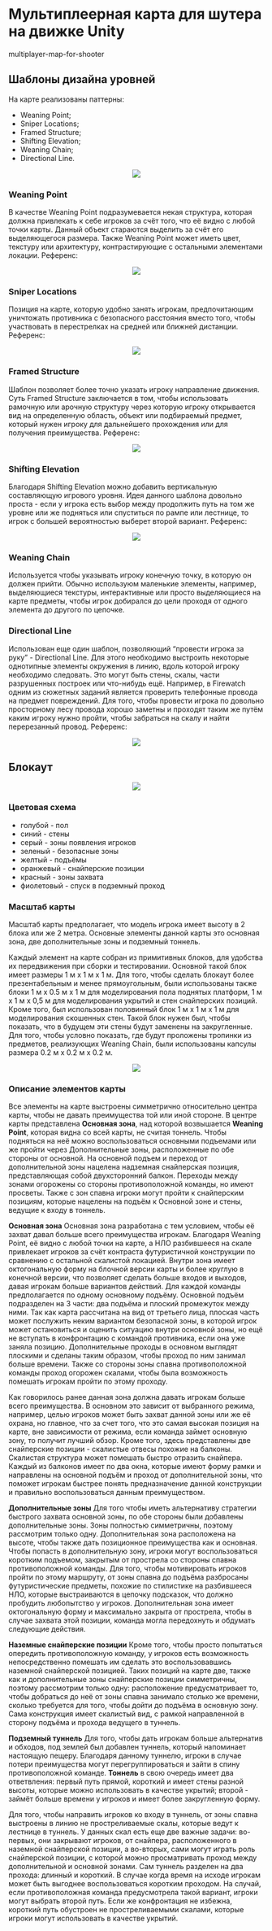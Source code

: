 # Мультиплеерная карта для шутера на движке Unity
multiplayer-map-for-shooter

## Шаблоны дизайна уровней
На карте реализованы паттерны: 
- Weaning Point;
- Sniper Locations;
- Framed Structure;
- Shifting Elevation;
- Weaning Chain;
- Directional Line.

<p align="center">
  <img src="https://github.com/Den1sovDm1triy/multiplayer-map-for-shooter/raw/main/PicturesForReadme/Exmpl_0.png"/>
</p>

### Weaning Point
В качестве Weaning Point подразумевается некая структура, которая должна привлекать к себе игроков за счёт того, что её видно с любой точки карты. Данный объект стараются выделить за счёт его выделяющегося размера. Также Weaning Point может иметь цвет, текстуру или архитектуру, контрастирующие с остальными элементами локации. Референс:
<p align="center">
  <img src="https://github.com/Den1sovDm1triy/multiplayer-map-for-shooter/raw/main/PicturesForReadme/Exmpl_1.png"/>
</p>

### Sniper Locations
Позиция на карте, которую удобно занять игрокам, предпочитающим уничтожать противника с безопасного расстояния вместо того, чтобы участвовать в перестрелках на средней или ближней дистанции. Референс:
<p align="center">
  <img src="https://github.com/Den1sovDm1triy/multiplayer-map-for-shooter/raw/main/PicturesForReadme/Exmpl_2.jpg"/>
</p>

### Framed Structure
Шаблон позволяет более точно указать игроку направление движения. Суть Framed Structure заключается в том, чтобы использовать рамочную или арочную структуру через которую игроку открывается вид на определенную область, объект или подбираемый предмет, который нужен игроку для дальнейшего прохождения или для получения преимущества. Референс:
<p align="center">
  <img src="https://github.com/Den1sovDm1triy/multiplayer-map-for-shooter/raw/main/PicturesForReadme/Exmpl_3.png"/>
</p>

### Shifting Elevation
Благодаря Shifting Elevation можно добавить вертикальную составляющую игрового уровня. Идея данного шаблона довольно проста - если у игрока есть выбор между продолжить путь на том же уровне или же подняться или спуститься по рампе или лестнице, то игрок с большей вероятностью выберет второй вариант. Референс:
<p align="center">
  <img src="https://github.com/Den1sovDm1triy/multiplayer-map-for-shooter/raw/main/PicturesForReadme/Exmpl_4.jpg"/>
</p>

### Weaning Chain
Используется чтобы указывать игроку конечную точку, в которую он должен прийти. Обычно используюм маленькие элементы, например, выделяющиеся текстуры, интерактивные или просто выделяющиеся на карте предметы, чтобы игрок добирался до цели проходя от одного элемента до другого по цепочке.

### Directional Line
Использован еще один шаблон, позволяющий “провести игрока за руку” - Directional Line. Для этого необходимо выстроить некоторые однотипные элементы окружения в линию, вдоль которой игроку необходимо следовать. Это могут быть стены, скалы, части разрушенных построек или что-нибудь ещё. Например, в Firewatch одним из сюжетных заданий является проверить телефонные провода на предмет повреждений. Для того, чтобы провести игрока по довольно просторному лесу провода хорошо заметны и проходят таким же путём каким игроку нужно пройти, чтобы забраться на скалу и найти перерезанный провод. Референс:
<p align="center">
  <img src="https://github.com/Den1sovDm1triy/multiplayer-map-for-shooter/raw/main/PicturesForReadme/Exmpl_5.png"/>
</p>

## Блокаут

<p align="center">
  <img src="https://github.com/Den1sovDm1triy/multiplayer-map-for-shooter/raw/main/PicturesForReadme/Map_1.png"/>
</p>

### Цветовая схема
- голубой - пол
- синий - стены
- серый - зоны появления игроков
- зеленый - безопасные зоны
- желтый - подъёмы
- оранжевый - снайперские позиции
- красный - зоны захвата
- фиолетовый - спуск в подземный проход

### Масштаб карты
Масштаб карты предполагает, что модель игрока имеет высоту в 2 блока или же 2 метра. Основные элементы данной карты это основная зона, две дополнительные зоны и подземный тоннель.

Каждый элемент на карте собран из примитивных блоков, для удобства их передвижения при сборки и тестировании. Основной такой блок имеет размеры 1 м x 1 м x 1 м. Для того, чтобы сделать блокаут более презентабельным и менее прямоугольным, были использованы также блоки 1 м x 0.5 м x 1 м для моделирования пола поднятых платформ, 1 м х 1 м х 0,5 м для моделирования укрытий и стен снайперских позиций. Кроме того, был использован половинный блок 1 м х 1 м х 1 м для моделирования скошенных стен. Такой блок нужен был, чтобы показать, что в будущем эти стены будут заменены на закругленные. Для того, чтобы условно показать, где будут проложены тропинки из предметов, реализующих Weaning Chain, были использованы капсулы размера 0.2 м х 0.2 м х 0.2 м. 

<p align="center">
  <img src="https://github.com/Den1sovDm1triy/multiplayer-map-for-shooter/raw/main/PicturesForReadme/Map_2.png"/>
</p>

### Описание элементов карты
Все элементы на карте выстроены симметрично относительно центра карты, чтобы не давать преимущества той или иной стороне. В центре карты представлена **Основная зона**, над которой возвышается **Weaning Point**, которая видна со всей карты, не считая тоннель. Чтобы подняться на неё можно воспользоваться основными подъемами или же пройти через Дополнительные зоны, расположенные по обе стороны от основной. На основной подъем и переход от дополнительной зоны нацелена надземная снайперская позиция, представляющая собой двухсторонний балкон. Переходы между зонами огорожены со стороны противоположной команды, но имеют просветы. Также с зон спавна игроки могут пройти к снайперским позициям, которые нацелены на подъём к Основной зоне и стены, ведущие к входу в тоннель.

**Основная зона**
Основная зона разработана с тем условием, чтобы её захват давал больше всего преимущества игрокам. Благодаря Weaning Point, её видно с любой точки на карте, а НЛО разбившееся на скале привлекает игроков за счёт контраста футуристичной конструкции по сравнению с остальной скалистой локацией. Внутри зона имеет октогональную форму на блочной версии карты и более круглую в конечной версии, что позволяет сделать больше входов и выходов, давая игрокам больше вариантов действий. Для каждой команды предполагается по одному основному подъёму. Основной подъём подразделен на 3 части: два подъёма и плоский промежуток между ними. Так как карта рассчитана на вид от третьего лица, плоская часть может послужить неким вариантом безопасной зоны, в которой игрок может остановиться и оценить ситуацию внутри основной зоны, но ещё не вступать в конфронтацию с командой противника, если она уже заняла позицию. Дополнительные проходы в основном выглядят плоскими и сделаны таким образом, чтобы проход по ним занимал больше времени. Также со стороны зоны спавна противоположной команды проход огорожен скалами, чтобы была возможность помешать игрокам пройти по этому проходу. 
 
Как говорилось ранее данная зона должна давать игрокам больше всего преимущества. В основном это зависит от выбранного режима, например, целью игроков может быть захват данной зоны или же её охрана, но главное, что за счет того, что это самая высокая позиция на карте, вне зависимости от режима, если команда займет основную зону, то получит лучший обзор. Кроме того, здесь представлены две снайперские позиции - скалистые отвесы похожие на балконы. Скалистая структура может помешать быстро отразить снайпера. Каждый из балконов имеет по два окна, которые имеют форму рамки и направлены на основной подъём и проход от дополнительной зоны, что поможет игрокам быстрее понять предназначение данной конструкции и правильно воспользоваться данным преимуществом.
 

**Дополнительные зоны**
Для того чтобы иметь альтернативу стратегии быстрого захвата основной зоны, по обе стороны были добавлены дополнительные зоны. Зоны полностью симметричны, поэтому рассмотрим только одну. Дополнительная зона расположена на высоте, чтобы также дать позиционное преимущества как и основная. Чтобы попасть в дополнительную зону, игроки могут воспользоваться коротким подъемом, закрытым от прострела со стороны спавна противоположной команды. Для того, чтобы мотивировать игроков пройти по этому маршруту, от зоны спавна до подъёма разбросаны футуристические предметы, похожие по стилистике на разбившееся НЛО, которые выстраиваются в цепочку подсказок, что должно пробудить любопытство у игроков. 
Дополнительная зона имеет октогональную форму и максимально закрыта от прострела, чтобы в случае захвата этой позиции, команда могла передохнуть и обдумать следующие действия.
  
**Наземные снайперские позиции**
Кроме того, чтобы просто попытаться опередить противоположную команду, у игроков есть возможность непосредственно помешать им сделать это воспользовавшись наземной снайперской позицией. Таких позиций на карте две, также как и дополнительные зоны снайперские позиции симметричны, поэтому рассмотрим только одну: расположение предусматривает то, чтобы добраться до неё от зоны спавна занимало столько же времени, сколько требуется для того, чтобы дойти до подъёма в основную зону. Сама конструкция имеет скалистый вид, с рамкой направленной в сторону подъёма и прохода ведущего в туннель.
  
**Подземный туннель**
Для того, чтобы дать игрокам больше альтернатив и обходов, под землей был добавлен туннель, который напоминает настоящую пещеру. Благодаря данному туннелю, игроки в случае потери преимущества могут перегруппироваться и зайти в спину противоположной команде. **Тоннель** в свою очередь имеет два ответвления: первый путь прямой, короткий и имеет стены разной высоты, которые можно использовать в качестве укрытий; второй - займёт больше времени у игроков и имеет более закругленную форму.

Для того, чтобы направить игроков ко входу в туннель, от зоны спавна выстроены в линию не простреливаемые скалы, которые ведут к лестнице в туннель. У данных скал есть еще две важные задачи: во-первых, они закрывают игроков, от снайпера, расположенного в наземной снайперской позиции, а во-вторых, сами могут играть роль снайперской позиции, с которой можно просматривать проход между дополнительной и основной зонами.
Сам туннель разделен на два прохода: длинный и короткий. В случае когда время на исходе игрокам может быть выгоднее воспользоваться коротким проходом. На случай, если противоположная команда предусмотрела такой вариант, игроки могут выбрать второй путь. Если же конфронтация не избежна, короткий путь обустроен не простреливаемыми скалами, которые игроки могут использовать в качестве укрытий.
